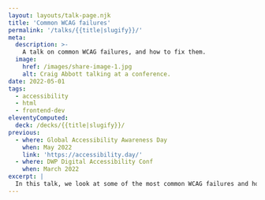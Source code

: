```yaml
---
layout: layouts/talk-page.njk
title: 'Common WCAG failures'
permalink: '/talks/{{title|slugify}}/'
meta:
  description: >-
    A talk on common WCAG failures, and how to fix them.
  image:
    href: /images/share-image-1.jpg
    alt: Craig Abbott talking at a conference.
date: 2022-05-01
tags:
  - accessibility
  - html
  - frontend-dev
eleventyComputed:
  deck: /decks/{{title|slugify}}/
previous:
  - where: Global Accessibility Awareness Day
    when: May 2022
    link: 'https://accessibility.day/'
  - where: DWP Digital Accessibility Conf
    when: March 2022
excerpt: |
  In this talk, we look at some of the most common WCAG failures and how you can avoid them.
---
```

